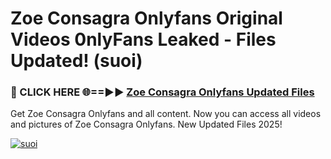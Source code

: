 # Zoe Consagra Onlyfans Original Videos 0nlyFans Leaked - Files Updated! (suoi)

<h3>🔴 CLICK HERE 🌐==►► <a href="https://tinyurl.com/x26r9saj" rel="nofollow">Zoe Consagra Onlyfans Updated Files</a></h3>

Get Zoe Consagra Onlyfans and all content. Now you can access all videos and pictures of Zoe Consagra Onlyfans. New Updated Files 2025!

[![suoi](https://i.imgur.com/LkgZPqh.gif)](https://tinyurl.com/x26r9saj)
